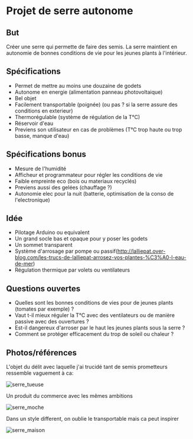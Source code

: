# Projet de serre autonome
## But
Créer une serre qui permette de faire des semis.
La serre maintient en autonomie de bonnes conditions de vie pour les jeunes plants à l'intérieur.
## Spécifications
- Permet de mettre au moins une douzaine de godets
- Autonome en energie (alimentation panneau photovoltaique)
- Bel objet
- Facilement transportable (poignée) (ou pas ? si la serre assure des conditions en exterieur)
- Thermorégulable (système de régulation de la T°C)
- Réservoir d'eau
- Previens son utilisateur en cas de problèmes (T°C trop haute ou trop basse, manque d'eau)
## Spécifications bonus
- Mesure de l'humidité
- Afficheur et programmateur pour régler les conditions de vie
- Faible empreinte eco (bois ou materiaux recyclés)
- Previens aussi des gelées (chauffage ?)
- Autonomie elec pour la nuit (batterie, optimisation de la conso de l'electronique)
## Idée
- Pilotage Arduino ou equivalent
- Un grand socle bas et opaque pour y poser les godets
- Un sommet transparent
- Système d'arrosage par pompe ou passif(http://lalliepat.over-blog.com/les-trucs-de-lalliepat-arrosez-vos-plantes-%C3%A0-l-eau-de-mer)
- Régulation thermique par volets ou ventilateurs
## Questions ouvertes
- Quelles sont les bonnes conditions de vies pour de jeunes plants (tomates par exemple) ?
- Vaut t-il mieux réguler la T°C avec des ventilateurs ou de manière passive avec des ouvertures ?
- Est-il dangereux d'arroser par le haut les jeunes plants sous la serre ?
- Comment se protéger efficacement du trop de soleil ou chaleur ?
## Photos/références
L'objet du délit avec laquelle j'ai trucidé tant de semis prometteurs ressemble vaguement à ca:

![serre_tueuse](https://static.fnac-static.com/multimedia/Images/FR/MC/93/13/af/28251027/1507-1/tsp20170513155034/Nutley-S-Plateau-Pour-60-Semis-Avec-Couvercle-Inclus.jpg#7e707935-71c3-4d12-9de4-64af369400bc)


Un produit du commerce avec les mêmes ambitions


![serre_moche](https://www.jardincouvert.com/2212-zoom_default/serre-de-semis.jpg)


Dans un style different, on oublie le transportable mais ca peut inspirer


![serre_maison](https://i.pinimg.com/474x/e9/cb/54/e9cb5485f6fd125f08b3db2bb622db16--plan-potager-compost.jpg)
